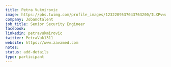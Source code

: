 ```yaml
---
title: Petra Vukmirovic
image: https://pbs.twimg.com/profile_images/1232209537043763200/ILXPvwxO_400x400.jpg
company: Jobandtalent
job_title: Senior Security Engineer 
facebook:
linkedin: petravukmirovic
twitter: PetraVuk1311
website: https://www.zavamed.com
notes:
status: add-details
type: participant
---
```


<!-- put more details about participant here -->
